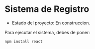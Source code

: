 <h1>Sistema de Registro</h1>

- Estado del proyecto: En construccion.

Para ejecutar el sistema, debes de poner:

```npm install react```
